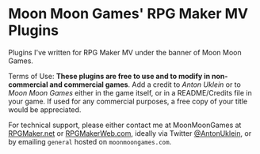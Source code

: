 # Moon Moon Games' RPG Maker MV Plugins
Plugins I've written for RPG Maker MV under the banner of Moon Moon Games.

Terms of Use: **These plugins are free to use and to modify in non-commercial and commercial games**. Add a credit to *Anton Uklein* or to *Moon Moon Games* either in the game itself, or in a README/Credits file in your game. If used for any commercial purposes, a free copy of your title would be appreciated.

For technical support, please either contact me at MoonMoonGames at [RPGMaker.net](https://rpgmaker.net/users/MoonMoonGames/) or [RPGMakerWeb.com](https://forums.rpgmakerweb.com/index.php?members/moonmoongames.102136/), ideally via Twitter [@AntonUklein](https://twitter.com/AntonUklein), or by emailing `general` hosted on `moonmoongames.com`.
